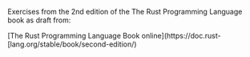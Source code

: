Exercises from the 2nd edition of the The Rust Programming Language
book as draft from:

[The Rust Programming Language Book online](https://doc.rust-
[lang.org/stable/book/second-edition/)


